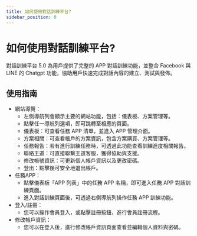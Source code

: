 ```yaml
---
title: 如何使用對話訓練平台?
sidebar_position: 0
---
```


# 如何使用對話訓練平台?

對話訓練平台 5.0 為用戶提供了完整的 APP 對話訓練功能，並整合 Facebook 與 LINE 的 Chatgpt 功能，協助用戶快速完成對話內容的建立、測試與發佈。

## 使用指南

- 網站導覽：
  - 左側導航列會顯示主要的網站功能，包括：儀表板、方案管理等。
  - 點擊任一導航列選項，即可跳轉至相應的頁面。
  - 儀表板：可查看任務 APP 清單，並進入 APP 管理介面。
  - 方案相關：可查看帳戶的方案資訊，包含方案購買、方案管理等。
  - 任務報告：若有進行訓練任務時，可透過此功能查看訓練進度相關報告。
  - 聯絡王道：可直接聯繫王道客服，獲得協助與支援。
  - 修改帳號資訊：可更新個人帳戶資訊以及更改密碼。
  - 登出：點擊後可安全地退出帳戶。
- 任務APP：
  - 點擊儀表板「APP 列表」中的任務 APP 名稱，即可進入任務 APP 對話訓練頁面。
  - 進入對話訓練頁面後，可透過右側導航列操作任務 APP 訓練功能。
- 登入/註冊：
  - 您可以操作會員登入，或點擊註冊按鈕，進行會員註冊流程。
- 修改帳戶資訊：
  - 您可以在登入後，進行修改帳戶資訊頁面查看並編輯個人資料與密碼。
